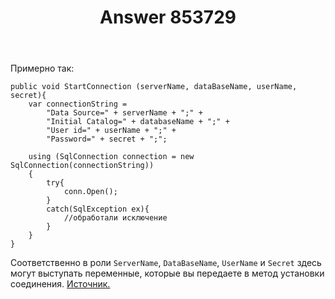 ﻿---
title: "Answer 853729"
se.owner.user_id: 
se.owner.display_name: "user218976"
se.owner.link: ""
se.answer_id: 853729
se.question_id: 853725
se.post_type: answer
se.score: 0
se.is_accepted: False
---
<p>Примерно так:</p>

<pre><code>public void StartConnection (serverName, dataBaseName, userName, secret){
    var connectionString =
        "Data Source=" + serverName + ";" +
        "Initial Catalog=" + databaseName + ";" +
        "User id=" + userName + ";" +
        "Password=" + secret + ";";

    using (SqlConnection connection = new SqlConnection(connectionString))
    {     
        try{
            conn.Open();
        }
        catch(SqlException ex){
            //обработали исключение
        }
    }
}
</code></pre>

<p>Соответственно в роли <code>ServerName</code>, <code>DataBaseName</code>, <code>UserName</code> и <code>Secret</code> здесь могут выступать переменные, которые вы передаете в метод установки соединения.
<a href="https://stackoverflow.com/questions/15631602/how-to-set-sql-server-connection-string">Источник.</a></p>

